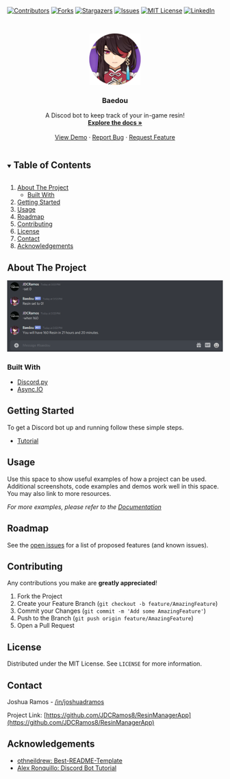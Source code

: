 <!--
*** Credits to: Othneil Drew, https://github.com/othneildrew/Best-README-Template

MIT License

Copyright (c) 2018 Othneil Drew

Permission is hereby granted, free of charge, to any person obtaining a copy
of this software and associated documentation files (the "Software"), to deal
in the Software without restriction, including without limitation the rights
to use, copy, modify, merge, publish, distribute, sublicense, and/or sell
copies of the Software, and to permit persons to whom the Software is
furnished to do so, subject to the following conditions:

The above copyright notice and this permission notice shall be included in all
copies or substantial portions of the Software.

THE SOFTWARE IS PROVIDED "AS IS", WITHOUT WARRANTY OF ANY KIND, EXPRESS OR
IMPLIED, INCLUDING BUT NOT LIMITED TO THE WARRANTIES OF MERCHANTABILITY,
FITNESS FOR A PARTICULAR PURPOSE AND NONINFRINGEMENT. IN NO EVENT SHALL THE
AUTHORS OR COPYRIGHT HOLDERS BE LIABLE FOR ANY CLAIM, DAMAGES OR OTHER
LIABILITY, WHETHER IN AN ACTION OF CONTRACT, TORT OR OTHERWISE, ARISING FROM,
OUT OF OR IN CONNECTION WITH THE SOFTWARE OR THE USE OR OTHER DEALINGS IN THE
SOFTWARE.
-->


<!-- PROJECT SHIELDS -->
<!--
*** I'm using markdown "reference style" links for readability.
*** Reference links are enclosed in brackets [ ] instead of parentheses ( ).
*** See the bottom of this document for the declaration of the reference variables
*** for contributors-url, forks-url, etc. This is an optional, concise syntax you may use.
*** https://www.markdownguide.org/basic-syntax/#reference-style-links
-->
[![Contributors][contributors-shield]][contributors-url]
[![Forks][forks-shield]][forks-url]
[![Stargazers][stars-shield]][stars-url]
[![Issues][issues-shield]][issues-url]
[![MIT License][license-shield]][license-url]
[![LinkedIn][linkedin-shield]][linkedin-url]



<!-- PROJECT LOGO -->
<br />
<p align="center">
  <a href="https://github.com/JDCRamos8/ResinManagerApp">
    <img src="images/logo.png" alt="Logo" width="120" height="120">
  </a>

  <h3 align="center">Baedou</h3>

  <p align="center">
    A Discod bot to keep track of your in-game resin!
    <br />
    <a href="https://github.com/JDCRamos8/ResinManagerApp"><strong>Explore the docs »</strong></a>
    <br />
    <br />
    <a href=#getting-started">View Demo</a>
    ·
    <a href="https://github.com/JDCRamos8/ResinManagerApp/issues">Report Bug</a>
    ·
    <a href="https://github.com/JDCRamos8/ResinManagerApp/issues">Request Feature</a>
  </p>
</p>



<!-- TABLE OF CONTENTS -->
<details open="open">
  <summary><h2 style="display: inline-block">Table of Contents</h2></summary>
  <ol>
    <li>
      <a href="#about-the-project">About The Project</a>
      <ul>
        <li><a href="#built-with">Built With</a></li>
      </ul>
    </li>
    <li><a href="#getting-started">Getting Started</a></li>
    <li><a href="#usage">Usage</a></li>
    <li><a href="#roadmap">Roadmap</a></li>
    <li><a href="#contributing">Contributing</a></li>
    <li><a href="#license">License</a></li>
    <li><a href="#contact">Contact</a></li>
    <li><a href="#acknowledgements">Acknowledgements</a></li>
  </ol>
</details>



<!-- ABOUT THE PROJECT -->
## About The Project

![Product Name Screen Shot][product-screenshot]


### Built With

* [Discord.py](https://discordpy.readthedocs.io/en/latest/)
* [Async.IO](https://docs.python.org/3/library/asyncio.html)



<!-- GETTING STARTED -->
## Getting Started

To get a Discord bot up and running follow these simple steps.
* [Tutorial](https://discordpy.readthedocs.io/en/latest/)


<!-- USAGE EXAMPLES -->
## Usage

Use this space to show useful examples of how a project can be used. Additional screenshots, code examples and demos work well in this space. You may also link to more resources.

_For more examples, please refer to the [Documentation](https://example.com)_



<!-- ROADMAP -->
## Roadmap

See the [open issues](https://github.com/JDCRamos8/ResinManagerApp/issues) for a list of proposed features (and known issues).



<!-- CONTRIBUTING -->
## Contributing

Any contributions you make are **greatly appreciated**!

1. Fork the Project
2. Create your Feature Branch (`git checkout -b feature/AmazingFeature`)
3. Commit your Changes (`git commit -m 'Add some AmazingFeature'`)
4. Push to the Branch (`git push origin feature/AmazingFeature`)
5. Open a Pull Request



<!-- LICENSE -->
## License

Distributed under the MIT License. See `LICENSE` for more information.



<!-- CONTACT -->
## Contact

Joshua Ramos - [/in/joshuadramos](https://linkedin.com/in/joshuadramos)

Project Link: [https://github.com/JDCRamos8/ResinManagerApp](https://github.com/JDCRamos8/ResinManagerApp)



<!-- ACKNOWLEDGEMENTS -->
## Acknowledgements

* [othneildrew: Best-README-Template](https://github.com/othneildrew/Best-README-Template)
* [Alex Ronquillo: Discord Bot Tutorial](https://realpython.com/how-to-make-a-discord-bot-python/#what-is-a-bot)






<!-- MARKDOWN LINKS & IMAGES -->
<!-- https://www.markdownguide.org/basic-syntax/#reference-style-links -->
[contributors-shield]: https://img.shields.io/github/contributors/JDCRamos8/ResinManagerApp.svg?style=for-the-badge
[contributors-url]: https://github.com/JDCRamos8/ResinManagerApp/graphs/contributors
[forks-shield]: https://img.shields.io/github/forks/JDCRamos8/ResinManagerApp.svg?style=for-the-badge
[forks-url]: https://github.com/JDCRamos8/ResinManagerApp/network/members
[stars-shield]: https://img.shields.io/github/stars/JDCRamos8/ResinManagerApp.svg?style=for-the-badge
[stars-url]: https://github.com/JDCRamos8/ResinManagerApp/stargazers
[issues-shield]: https://img.shields.io/github/issues/JDCRamos8/ResinManagerApp.svg?style=for-the-badge
[issues-url]: https://github.com/JDCRamos8/ResinManagerApp/issues
[license-shield]: https://img.shields.io/github/license/othneildrew/Best-README-Template.svg?style=for-the-badge
[license-url]: https://github.com/JDCRamos8/ResinManagerApp/blob/master/LICENSE/LICENSE.txt
[linkedin-shield]: https://img.shields.io/badge/-LinkedIn-black.svg?style=for-the-badge&logo=linkedin&colorB=555
[linkedin-url]: https://linkedin.com/in/joshuadramos
[product-screenshot]: images/screenshot.png
